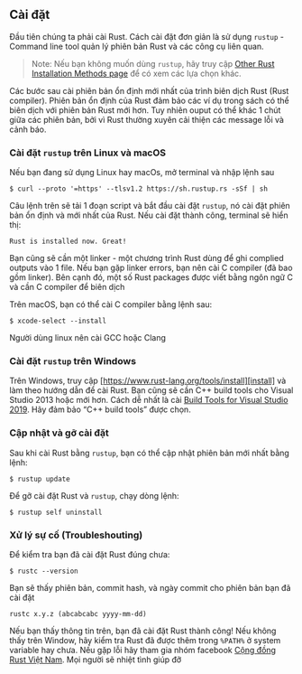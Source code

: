 ## Cài đặt

Đầu tiên chúng ta phải cài Rust. Cách cài đặt đơn giản là sử dụng `rustup` - Command line tool 
quản lý phiên bản Rust và các công cụ liên quan.

> Note: Nếu bạn không muốn dùng `rustup`, hãy truy cập
> [Other Rust Installation Methods page][otherinstall] để có xem các lựa chọn khác.

[otherinstall]: https://forge.rust-lang.org/infra/other-installation-methods.html

Các bước sau cài phiên bản ổn định mới nhất của trình biên dịch Rust (Rust compiler). Phiên bản ổn định của Rust đảm bảo các ví
dụ trong sách có thể biên dịch với phiên bản Rust mới hơn. Tuy nhiên ouput có thể khác 1 chút giữa
các phiên bản, bởi vì Rust thường xuyên cải thiện các message lỗi và cảnh báo.

### Cài đặt `rustup` trên Linux và macOS

Nếu bạn đang sử dụng Linux hay macOs, mở terminal và nhập lệnh sau

```console
$ curl --proto '=https' --tlsv1.2 https://sh.rustup.rs -sSf | sh
```

Câu lệnh trên sẽ tải 1 đoạn script và bắt đầu cài đặt `rustup`, nó cài đặt phiên bản ổn định và mới 
nhất của Rust. Nếu cài đặt thành công, terminal sẽ hiển thị:

```text
Rust is installed now. Great!
```

Bạn cũng sẽ cần một linker - một chương trình Rust dùng để ghi complied outputs vào 1 file.
Nếu bạn gặp linker errors, bạn nên cài C compiler (đã bao gồm linker). Bên cạnh đó, một số
Rust packages được viết bằng ngôn ngữ C và cần C compiler để biên dịch

Trên macOS, bạn có thể cài C compiler bằng lệnh sau:

```console
$ xcode-select --install
```

Người dùng linux nên cài GCC hoặc Clang

### Cài đặt `rustup` trên Windows

Trên Windows, truy cập [https://www.rust-lang.org/tools/install][install] và làm theo 
hướng dẫn để cài Rust. Bạn cũng sẽ cần C++ build tools cho Visual Studio 2013 hoặc mới hơn. 
Cách dễ nhất là cài [Build Tools for Visual Studio 2019][visualstudio]. Hãy đảm bảo “C++ build tools”
được chọn.

[install]: https://www.rust-lang.org/tools/install
[visualstudio]: https://visualstudio.microsoft.com/visual-cpp-build-tools/

### Cập nhật và gỡ cài đặt 

Sau khi cài Rust bằng `rustup`, bạn có thể cập nhật phiên bản mới nhất bằng lệnh:

```console
$ rustup update
```

Để gỡ cài đặt Rust và `rustup`, chạy dòng lệnh:

```console
$ rustup self uninstall
```

### Xử lý sự cố (Troubleshouting)

Để kiểm tra bạn đã cài đặt Rust đúng chưa:

```console
$ rustc --version
```

Bạn sẽ thấy phiên bản, commit hash, và ngày commit cho phiên bản bạn đã cài đặt

```text
rustc x.y.z (abcabcabc yyyy-mm-dd)
```

Nếu bạn thấy thông tin trên, bạn đã cài đặt Rust thành công! Nếu không thấy trên Window, 
hãy kiểm tra Rust đã được thêm trong `%PATH%` ở system variable hay chưa.
Nếu gặp lỗi hãy tham gia nhóm facebook [Cộng đồng Rust Việt Nam][facebook]. Mọi người sẽ nhiệt tình giúp đỡ

[facebook]: https://www.facebook.com/groups/546307380433651


